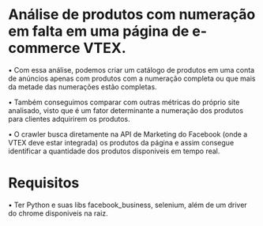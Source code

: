 # Análise de produtos com numeração em falta em uma página de e-commerce VTEX.

• Com essa análise, podemos criar um catálogo de produtos em uma conta de anúncios apenas com produtos com a numeração completa ou que mais da metade das numerações estão completas.

• Também conseguimos comparar com outras métricas do próprio site analisado, visto que é um fator determinante a numeração dos produtos para clientes adquirirem os produtos.

• O crawler busca diretamente na API de Marketing do Facebook (onde a VTEX deve estar integrada) os produtos da página e assim consegue identificar a quantidade dos produtos disponiveis em tempo real.

# Requisitos
• Ter Python e suas libs facebook_business, selenium, além de um driver do chrome disponiveis na raiz.
